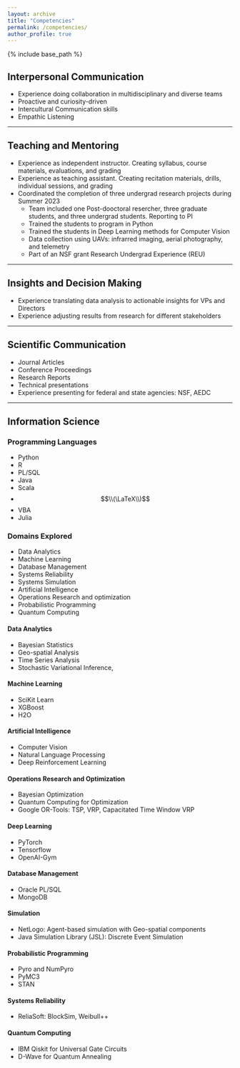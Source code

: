 ```yaml
---
layout: archive
title: "Competencies"
permalink: /competencies/
author_profile: true
---
```


{% include base_path %}
<!--
{% for post in site.education reversed %}
  {% include archive-single.html %}
{% endfor %} -->

## Interpersonal Communication
- Experience doing collaboration in multidisciplinary and diverse teams
- Proactive and curiosity-driven
- Intercultural Communication skills
- Empathic Listening

------

## Teaching and Mentoring
- Experience as independent instructor. Creating syllabus, course materials, evaluations, and grading
- Experience as teaching assistant. Creating recitation materials, drills, individual sessions, and grading
- Coordinated the completion of three undergrad research projects during Summer 2023
	- Team included one Post-dooctoral resercher, three graduate students, and three undergrad students. Reporting to PI
	- Trained the students to program in Python
	- Trained the students in Deep Learning methods for Computer Vision 
	- Data collection using UAVs: infrarred imaging, aerial photography, and telemetry
	- Part of an NSF grant Research Undergrad Experience (REU)

------

## Insights and Decision Making
- Experience translating data analysis to actionable insights for VPs and Directors
- Experience adjusting results from research for different stakeholders

------

## Scientific Communication
- Journal Articles
- Conference Proceedings
- Research Reports
- Technical presentations
- Experience presenting for federal and state agencies: NSF, AEDC

------

## Information Science

### Programming Languages
- Python
- R
- PL/SQL
- Java
- Scala
- $$\\(\LaTeX\\)$$
- VBA
- Julia

### Domains Explored
- Data Analytics
- Machine Learning
- Database Management
- Systems Reliability
- Systems Simulation
- Artificial Intelligence
- Operations Research and optimization
- Probabilistic Programming
- Quantum Computing

#### Data Analytics
- Bayesian Statistics
- Geo-spatial Analysis
- Time Series Analysis
- Stochastic Variational Inference,

#### Machine Learning
- SciKit Learn
- XGBoost
- H2O

#### Artificial Intelligence
- Computer Vision
- Natural Language Processing
- Deep Reinforcement Learning 

#### Operations Research and Optimization
- Bayesian Optimization 
- Quantum Computing for
Optimization
- Google OR-Tools: TSP, VRP, Capacitated Time Window VRP

#### Deep Learning
- PyTorch
- Tensorflow
- OpenAI-Gym
 
#### Database Management
- Oracle PL/SQL
- MongoDB

#### Simulation
- NetLogo: Agent-based simulation with Geo-spatial components
- Java Simulation Library (JSL): Discrete Event Simulation

#### Probabilistic Programming
- Pyro and NumPyro
- PyMC3
- STAN

#### Systems Reliability
- ReliaSoft: BlockSim, Weibull++

#### Quantum Computing
- IBM Qiskit for Universal Gate Circuits
- D-Wave for Quantum Annealing

